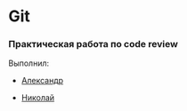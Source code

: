 # Git
### Практическая работа по code review


Выполнил:

* [Александр](https://github.com/afilonov1)

* [Николай](https://github.com/MrGreenNV)
